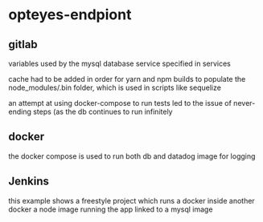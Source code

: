 # opteyes-endpiont

## gitlab 

variables used by the mysql database service specified in services

cache had to be added in order for yarn and npm builds to populate the node_modules/.bin folder, which is used in scripts like sequelize

an attempt at using docker-compose to run tests led to the issue of never-ending steps (as the db continues to run infinitely

## docker

the docker compose is used to run both db and datadog image for logging

## Jenkins

this example shows a freestyle project which runs a docker inside another docker a node image running the app linked to a mysql image